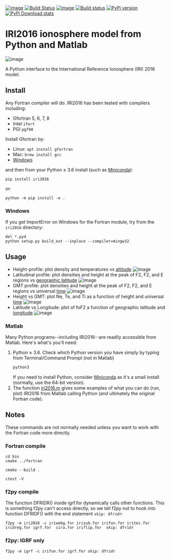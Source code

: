 [![image](https://zenodo.org/badge/DOI/10.5281/zenodo.240895.svg)](https://doi.org/10.5281/zenodo.240895)
[![Build Status](https://travis-ci.org/scivision/IRI2016.svg?branch=master)](https://travis-ci.org/scivision/IRI2016)
[![image](https://coveralls.io/repos/github/scivision/IRI2016/badge.svg?branch=master)](https://coveralls.io/github/scivision/IRI2016?branch=master)
[![Build status](https://ci.appveyor.com/api/projects/status/euvvim6aus3dagwq?svg=true)](https://ci.appveyor.com/project/scivision/pyiri2016)
[![PyPi version](https://img.shields.io/pypi/pyversions/iri2016.svg)](https://pypi.python.org/pypi/iri2016)
[![PyPi Download stats](http://pepy.tech/badge/iri2016)](http://pepy.tech/project/iri2016)


# IRI2016 ionosphere model from Python and Matlab

![image](figures/iri2DExample02.gif)

A Python interface to the International Reference Ionosphere (IRI) 2016 model.

## Install

Any Fortran compiler will do. 
IRI2016 has been tested with compilers including:

* Gfortran 5, 6, 7, 8
* Intel `ifort`
* PGI `pgf90`

Install Gfortran by:

-   Linux: `apt install gfortran`
-   Mac: `brew install gcc`
-   [Windows](https://www.scivision.co/windows-gcc-gfortran-cmake-make-install/)

and then from your Python &ge; 3.6 install (such as [Miniconda](https://conda.io/miniconda.html)):

    pip install iri2016

or:

    python -m pip install -e .
    
### Windows
If you get ImportError on Windows for the Fortran module, try from the `iri2016` directory:
```posh
del *.pyd
python setup.py build_ext --inplace --compiler=mingw32
```

## Usage

* Height-profile: plot density and temperatures vs [altitude](AltitudeProfile.py)
  ![image](figures/iri1DExample01.png)
* Latitudinal profile: plot densities and height at the peak of F2, F2, and E regions vs [geographic latitude](LatitudeProfile.py)
  ![image](figures/iri1DExample02.png)
* GMT profile: plot densities and height at the peak of F2, F2, and E regions vs universal [time](TimeProfile.py)
  ![image](figures/iri1DExample08.png)
* Height vs GMT: plot Ne, Te, and Ti as a function of height and universal [time](scripts/iri2DExample01.py)
  ![image](figures/iri2DExample01.png)
* Latitude vs Longitude: plot of foF2 a function of geographic latitude and [longitude](scripts/iri2DExample02.py)
  ![image](figures/iri2DExample02.png)
  
### Matlab
Many Python programs--including IRI2016--are readily accessible from Matlab.
Here's what's you'll need:

1. Python &ge; 3.6.  Check which Python version you have simply by typing from Terminal/Command Prompt (not in Matlab)
   ```sh
   python3
   ```
   If you need to install Python, consider [Miniconda](https://conda.io/miniconda.html) as it's a small install (normally, use the 64-bit version).
2. The function [iri2016.m](iri2016.m) gives some examples of what you can do (run, plot) IRI2016 from Matlab calling Python (and ultimately the original Fortran code).

## Notes

These commands are not normally needed unless you want to work with the Fortran code more directly.

### Fortran compile

    cd bin
    cmake ../fortran

    cmake --build .

    ctest -V

### f2py compile

The function DFRIDR() inside igrf.for dynamically calls other functions.
This is something f2py can't access directly, so we tell f2py not to
hook into function DFRIDF() with the end statement `skip: dfridr`:

    f2py -m iri2016 -c iriwebg.for irisub.for irifun.for iritec.for iridreg.for igrf.for  cira.for iriflip.for  skip: dfridr

### f2py: IGRF only

    f2py -m igrf -c irifun.for igrf.for skip: dfridr
